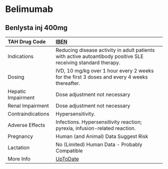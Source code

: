 # Belimumab

## Benlysta inj 400mg

| TAH Drug Code      | [IBEN](https://www.tahsda.org.tw/drugs/hissearch.php?drug_code=IBEN)                                          |
|:-------------------|:--------------------------------------------------------------------------------------------------------------|
| Indications        | Reducing disease activity in adult patients with active autoantibody positive SLE receiving standard therapy. |
| Dosing             | IVD, 10 mg/kg over 1 hour every 2 weeks for the first 3 doses and every 4 weeks thereafter.                   |
| Hepatic Impairment | Dose adjustment not necessary                                                                                 |
| Renal Impairment   | Dose adjustment not necessary                                                                                 |
| Contraindications  | Hypersensitivity.                                                                                             |
| Adverse Effects    | Infections. Hypersensitivity reaction; pyrexia, infusion-related reaction.                                    |
| Pregnancy          | Human (and Animal) Data Suggest Risk                                                                          |
| Lactation          | No (Limited) Human Data - Probably Compatible                                                                 |
| More Info          | [UpToDate](https://www.uptodate.com/contents/belimumab-drug-information)                                      |

